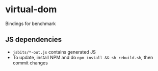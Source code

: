 
# virtual-dom

Bindings for benchmark

## JS dependencies

- `jsbits/*-out.js` contains generated JS
- To update, install NPM and do `npm install && sh rebuild.sh`, then commit changes
